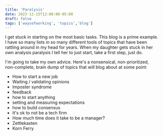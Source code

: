 ```yaml
---
title: 'Paralysis'
date: 2023-12-15T12:00:00-05:00
draft: false
tags: ['waysofworking', 'topics','blog']
---
```


I get stuck in starting on the most basic tasks. This blog is a prime example. I have so many lists in so many different tools of topics that have been rattling around in my head for years. When my daughter gets stuck in her own analysis paralysis I tell her to just start, take a first step, just do.

I'm going to take my own advice. Here's a nonsensical, non-prioritized, non-complete, brain dump of topics that will blog about at some point:

* How to start a new job
* Waiting / validating opinions
* Imposter syndrome
* feedback
* how to start anything
* setting and measuring expectations
* how to build consensus
* It's ok to not be a tech firm
* How much time does it take to be a manager?
* Zettlekasten
* Korn Ferry
